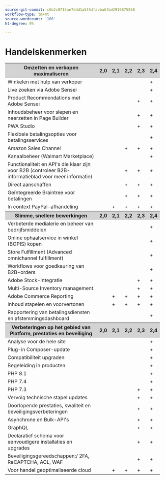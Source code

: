 ```yaml
---
source-git-commit: c6b2c0715ae7ddd1a5f64facba6fbd2919875850
workflow-type: tm+mt
source-wordcount: '166'
ht-degree: 9%

---
```

# Handelskenmerken

<!--This include content is automatically generated using the features.html template and the "_data/release/features.yml" data file. To update the content, add new information to the data file. Follow the instructions in the README instructions to generate the updated content: 
https://github.com/AdobeDocs/commerce-operations.en/blob/main/README.md#templates -->

<table style="table-layout:auto">
  <tbody>
    <tr style="background:lightgray;">
      <th style="border-style:none;">Omzetten en verkopen maximaliseren</th>
      <th style="border-style:none;">2,0</th>
      <th style="border-style:none;">2,1</th>
      <th style="border-style:none;">2,2</th>
      <th style="border-style:none;">2,3</th>
      <th style="border-style:none;">2,4</th>
    </tr>
    <tr>
      <td>Winkelen met hulp van verkoper</td>
      <td></td>
      <td></td>
      <td></td>
      <td></td>
      <td>+</td>
    </tr>
    <tr>
      <td>Live zoeken via Adobe Sensei</td>
      <td></td>
      <td></td>
      <td></td>
      <td></td>
      <td>+</td>
    </tr>
    <tr>
      <td>Product Recommendations met Adobe Sensei</td>
      <td></td>
      <td></td>
      <td></td>
      <td>+</td>
      <td>+</td>
    </tr>
    <tr>
      <td>Inhoudsbeheer voor slepen en neerzetten in Page Builder</td>
      <td></td>
      <td></td>
      <td></td>
      <td>+</td>
      <td>+</td>
    </tr>
    <tr>
      <td>PWA Studio</td>
      <td></td>
      <td></td>
      <td></td>
      <td>+</td>
      <td>+</td>
    </tr>
    <tr>
      <td>Flexibele betalingsopties voor betalingsservices</td>
      <td></td>
      <td></td>
      <td></td>
      <td></td>
      <td>+</td>
    </tr>
    <tr>
      <td>Amazon Sales Channel</td>
      <td></td>
      <td></td>
      <td>+</td>
      <td>+</td>
      <td>+</td>
    </tr>
    <tr>
      <td>Kanaalbeheer (Walmart Marketplace)</td>
      <td></td>
      <td></td>
      <td></td>
      <td></td>
      <td>+</td>
    </tr>
    <tr>
      <td>Functionaliteit en API's die klaar zijn voor B2B (controleer B2B-informatieblad voor meer informatie)</td>
      <td></td>
      <td></td>
      <td>+</td>
      <td>+</td>
      <td>+</td>
    </tr>
    <tr>
      <td>Direct aanschaffen</td>
      <td></td>
      <td></td>
      <td>+</td>
      <td>+</td>
      <td>+</td>
    </tr>
    <tr>
      <td>Geïntegreerde Braintree voor betalingen</td>
      <td></td>
      <td></td>
      <td>+</td>
      <td>+</td>
      <td>+</td>
    </tr>
    <tr>
      <td>In context PayPal-afhandeling</td>
      <td></td>
      <td>+</td>
      <td>+</td>
      <td>+</td>
      <td>+</td>
    </tr>
  </tbody>
  <tbody>
    <tr style="background:lightgray;">
      <th style="border-style:none;">Slimme, snellere bewerkingen</th>
      <th style="border-style:none;">2,0</th>
      <th style="border-style:none;">2,1</th>
      <th style="border-style:none;">2,2</th>
      <th style="border-style:none;">2,3</th>
      <th style="border-style:none;">2,4</th>
    </tr>
    <tr>
      <td>Verbeterde medialerie en beheer van bedrijfsmiddelen</td>
      <td></td>
      <td></td>
      <td></td>
      <td></td>
      <td>+</td>
    </tr>
    <tr>
      <td>Online ophaalservice in winkel (BOPIS) kopen</td>
      <td></td>
      <td></td>
      <td></td>
      <td></td>
      <td>+</td>
    </tr>
    <tr>
      <td>Store Fulfillment (Advanced omnichannel fulfillment)</td>
      <td></td>
      <td></td>
      <td></td>
      <td></td>
      <td>+</td>
    </tr>
    <tr>
      <td>Workflows voor goedkeuring van B2B-orders</td>
      <td></td>
      <td></td>
      <td></td>
      <td></td>
      <td>+</td>
    </tr>
    <tr>
      <td>Adobe Stock-integratie</td>
      <td></td>
      <td></td>
      <td></td>
      <td>+</td>
      <td>+</td>
    </tr>
    <tr>
      <td>Multi-Source Inventory management</td>
      <td></td>
      <td></td>
      <td></td>
      <td>+</td>
      <td>+</td>
    </tr>
    <tr>
      <td>Adobe Commerce Reporting</td>
      <td></td>
      <td>+</td>
      <td>+</td>
      <td>+</td>
      <td>+</td>
    </tr>
    <tr>
      <td>Inhoud stapelen en voorvertonen</td>
      <td></td>
      <td>+</td>
      <td>+</td>
      <td>+</td>
      <td>+</td>
    </tr>
    <tr>
      <td>Rapportering van betalingsdiensten en afstemmingsdashboard</td>
      <td></td>
      <td></td>
      <td></td>
      <td></td>
      <td>+</td>
    </tr>
  </tbody>
  <tbody>
    <tr style="background:lightgray;">
      <th style="border-style:none;">Verbeteringen op het gebied van Platform, prestaties en beveiliging</th>
      <th style="border-style:none;">2,0</th>
      <th style="border-style:none;">2,1</th>
      <th style="border-style:none;">2,2</th>
      <th style="border-style:none;">2,3</th>
      <th style="border-style:none;">2,4</th>
    </tr>
    <tr>
      <td>Analyse voor de hele site</td>
      <td></td>
      <td></td>
      <td></td>
      <td></td>
      <td>+</td>
    </tr>
    <tr>
      <td>Plug-in Composer-update</td>
      <td></td>
      <td></td>
      <td></td>
      <td></td>
      <td>+</td>
    </tr>
    <tr>
      <td>Compatibiliteit upgraden</td>
      <td></td>
      <td></td>
      <td></td>
      <td></td>
      <td>+</td>
    </tr>
    <tr>
      <td>Begeleiding in producten</td>
      <td></td>
      <td></td>
      <td></td>
      <td></td>
      <td>+</td>
    </tr>
    <tr>
      <td>PHP 8.1</td>
      <td></td>
      <td></td>
      <td></td>
      <td></td>
      <td>+</td>
    </tr>
    <tr>
      <td>PHP 7.4</td>
      <td></td>
      <td></td>
      <td></td>
      <td></td>
      <td>+</td>
    </tr>
    <tr>
      <td>PHP 7.3</td>
      <td></td>
      <td></td>
      <td></td>
      <td>+</td>
      <td>+</td>
    </tr>
    <tr>
      <td>Vervolg technische stapel updates</td>
      <td></td>
      <td></td>
      <td></td>
      <td>+</td>
      <td>+</td>
    </tr>
    <tr>
      <td>Doorlopende prestaties, kwaliteit en beveiligingsverbeteringen</td>
      <td></td>
      <td></td>
      <td></td>
      <td>+</td>
      <td>+</td>
    </tr>
    <tr>
      <td>Asynchrone en Bulk-API's</td>
      <td></td>
      <td></td>
      <td></td>
      <td>+</td>
      <td>+</td>
    </tr>
    <tr>
      <td>GraphQL</td>
      <td></td>
      <td></td>
      <td></td>
      <td>+</td>
      <td>+</td>
    </tr>
    <tr>
      <td>Declaratief schema voor eenvoudigere installaties en upgrades</td>
      <td></td>
      <td></td>
      <td></td>
      <td>+</td>
      <td>+</td>
    </tr>
    <tr>
      <td>Beveiligingsgereedschappen:/ 2FA, ReCAPTCHA, ACL, WAF</td>
      <td></td>
      <td></td>
      <td></td>
      <td>+</td>
      <td>+</td>
    </tr>
    <tr>
      <td>Voor handel geoptimaliseerde cloud</td>
      <td></td>
      <td>+</td>
      <td>+</td>
      <td>+</td>
      <td>+</td>
    </tr>
  </tbody>
</table>